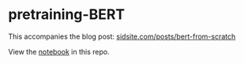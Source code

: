 # pretraining-BERT

This accompanies the blog post: [sidsite.com/posts/bert-from-scratch](https://sidsite.com/posts/bert-from-scratch/)

View the [notebook](pretraining_BERT.ipynb) in this repo.
